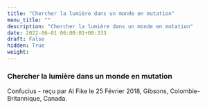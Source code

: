 ```yaml
---
title: "Chercher la lumière dans un monde en mutation"
menu_title: ""
description: "Chercher la lumière dans un monde en mutation"
date: 2022-06-01 06:00:01+00:333
draft: False
hidden: True
weight:
---
```

### Chercher la lumière dans un monde en mutation

Confucius - reçu par Al Fike le 25 Février 2018, Gibsons, Colombie-Britannique, Canada.



